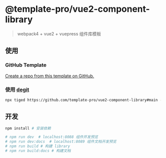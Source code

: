 # @template-pro/vue2-component-library

> webpack4 + vue2 + vuepress 组件库模板

## 使用

### GitHub Template

[Create a repo from this template on GitHub.](https://github.com/template-pro/vue2-component-library/generate)

### 使用 [degit](https://github.com/Rich-Harris/degit)

```bash
npx tiged https://github.com/template-pro/vue2-component-library#main -m=git my-project
```

## 开发

```bash
npm install # 安装依赖

# npm run dev  # localhost:8088 组件开发预览
# npm run dev:docs  # localhost:8089 组件文档开发预览
# npm run build # 构建 library
# npm run build:docs # 构建文档
```
